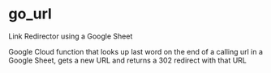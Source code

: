 # go_url
Link Redirector using a Google Sheet

Google Cloud function that looks up last word on the end of a calling url in a Google Sheet, gets a new URL and returns a 302 redirect with that URL